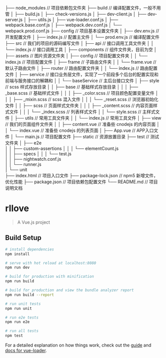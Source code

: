 ├── node_modules                        // 项目依赖包文件夹
├── build                               // 编译配置文件，一般不用管
│   ├── build.js
│   ├── check-versions.js
│   ├── dev-client.js
│   ├── dev-server.js
│   ├── utils.js
│   ├── vue-loader.conf.js
│   ├── webpack.base.conf.js
│   ├── webpack.dev.conf.js
│   └── webpack.prod.conf.js
├── config                              // 项目基本设置文件夹
│   ├── dev.env.js                      // 开发配置文件
│   ├── index.js                        // 配置主文件
│   └── prod.env.js                     // 编译配置文件
├── src                                 // 我们的项目的源码编写文件
│   ├── api                             // 接口调用工具文件夹
│   │   └── index.js                    // 接口调用工具
│   ├── components                      // 组件文件夹，目前为空
│   ├── assets                          // 图片资源文件夹
│   ├── config                          // 项目配置文件夹
│   │   └── index.js                    // 项目配置文件
│   ├── frame                           // 子路由文件夹
│   │   └── frame.vue                   // 默认子路由文件
│   ├── router                          // 路由配置文件夹
│   │   └── index.js                    // 路由配置文件
│   ├── service                         // 接口业务层文件，实现了一个前段多个后台的配置实现和前端与服务接口的解耦和
│   │   └── baseService                 // 主后台接口文件
│   ├── style                           // scss 样式存放目录
│   │   ├── base                        // 基础样式存放目录
│   │   │   ├── _base.scss              // 基础样式文件
│   │   │   ├── _color.scss             // 项目颜色配置变量文件
│   │   │   ├── _mixin.scss             // scss 混入文件
│   │   │   └── _reset.scss             // 浏览器初始化文件
│   │   ├── scss                        // 页面样式文件夹
│   │   │   ├── _content.scss           // 内容页面样式文件
│   │   │   └── _index.scss             // 列表样式文件
│   │   └── style.scss                  // 主样式文件
│   ├── utils                           // 常用工具文件夹
│   │   └── index.js                    // 常用工具文件
│   ├── view                            // 我们的页面组件文件夹
│   │   ├── content.vue                 // 准备些 cnodejs 的内容页面
│   │   └── index.vue                   // 准备些 cnodejs 的列表页面
│   ├── App.vue                         // APP入口文件
│   └── main.js                         // 项目配置文件
├── static                              // 资源放置目录
├── test                                // 测试文件夹
│   ├── e2e   
│   │   ├── custom-assertions
│   │   │   └── elementCount.js   
│   │   ├── specs
│   │   │   └── test.js   
│   │   ├── nightwatch.conf.js      
│   │   └── runner.js                                  
│   └── unit                     
├── index.html                          // 项目入口文件
├── package-lock.json                   // npm5 新增文件，优化性能
├── package.json                        // 项目依赖包配置文件
└── README.md                           // 项目说明文档

# rllove

> A Vue.js project

## Build Setup

``` bash
# install dependencies
npm install

# serve with hot reload at localhost:8080
npm run dev

# build for production with minification
npm run build

# build for production and view the bundle analyzer report
npm run build --report

# run unit tests
npm run unit

# run e2e tests
npm run e2e

# run all tests
npm test
```

For a detailed explanation on how things work, check out the [guide](http://vuejs-templates.github.io/webpack/) and [docs for vue-loader](http://vuejs.github.io/vue-loader).


